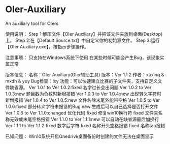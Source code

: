 # OIer-Auxiliary
An auxiliary tool for OIers

使用说明：
Step 1:解压文件【OIer Auxiliary】并把该文件夹放到桌面(Desktop)上。
Step 2:在【Default Source.txt】中自定义你的初始源文件。
Step 3:运行【OIer Auxiliary.exe】，按指示步骤操作。


注意事项：
只支持在Windows系统下使用
在某些时候可能会产生Bug，该现象实属正常


版本信息：
名称：OIer Auxiliary(OIer辅助工具)
版本：Ver 1.1.2
作者：xuxing & mxdh & yuy
Bug检查：lxy
功能：可以快速建立比赛的子文件夹，支持自定义文件缺省源。
Ver 1.0.1 to Ver 1.0.2:fixed   名字过长会出问题
Ver 1.0.2 to Ver 1.0.3:new     题目数为负数时新增报错
Ver 1.0.3 to Ver 1.0.4:new     出现转义字符时新增报错
Ver 1.0.4 to Ver 1.0.5:new     文件名除末尾外能带空格
Ver 1.0.5 to Ver 1.0.6:fixed   部分转义字符未报错的Bug
                       new     生成后可以自己选择是否打开文件
Ver 1.0.6 to Ver 1.1.0:changed 优化代码
                       fixed   修复win10换行符
                       fixed   文件夹名称无效或末尾空格报错
Ver 1.1.0 to Ver 1.1.1:new     可以自动在缺省源最后加换行
Ver 1.1.1 to Ver 1.1.2:fixed   数字后字符
                       fixed   名称开头空格报错
                       fixed   名称tab报错


已知问题：
Win10系统开启Onedrive桌面备份时创建的文件无法在桌面显示
